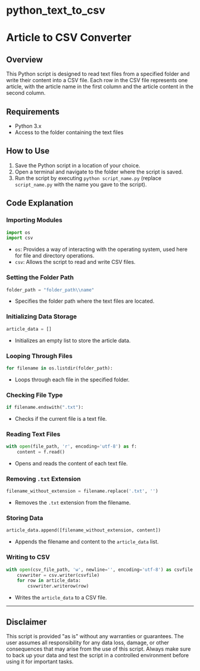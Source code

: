 # python_text_to_csv


# Article to CSV Converter

## Overview

This Python script is designed to read text files from a specified folder and write their content into a CSV file. Each row in the CSV file represents one article, with the article name in the first column and the article content in the second column.

## Requirements

- Python 3.x
- Access to the folder containing the text files

## How to Use

1. Save the Python script in a location of your choice.
2. Open a terminal and navigate to the folder where the script is saved.
3. Run the script by executing `python script_name.py` (replace `script_name.py` with the name you gave to the script).

## Code Explanation

### Importing Modules

```python
import os
import csv
```

- `os`: Provides a way of interacting with the operating system, used here for file and directory operations.
- `csv`: Allows the script to read and write CSV files.

### Setting the Folder Path

```python
folder_path = "folder_path\\name"
```

- Specifies the folder path where the text files are located.

### Initializing Data Storage

```python
article_data = []
```

- Initializes an empty list to store the article data.

### Looping Through Files

```python
for filename in os.listdir(folder_path):
```

- Loops through each file in the specified folder.

### Checking File Type

```python
if filename.endswith(".txt"):
```

- Checks if the current file is a text file.

### Reading Text Files

```python
with open(file_path, 'r', encoding='utf-8') as f:
    content = f.read()
```

- Opens and reads the content of each text file.

### Removing `.txt` Extension

```python
filename_without_extension = filename.replace('.txt', '')
```

- Removes the `.txt` extension from the filename.

### Storing Data

```python
article_data.append([filename_without_extension, content])
```

- Appends the filename and content to the `article_data` list.

### Writing to CSV

```python
with open(csv_file_path, 'w', newline='', encoding='utf-8') as csvfile:
    csvwriter = csv.writer(csvfile)
    for row in article_data:
        csvwriter.writerow(row)
```

- Writes the `article_data` to a CSV file.

---

**Disclaimer**
---
This script is provided "as is" without any warranties or guarantees. The user assumes all responsibility for any data loss, damage, or other consequences that may arise from the use of this script. Always make sure to back up your data and test the script in a controlled environment before using it for important tasks.
